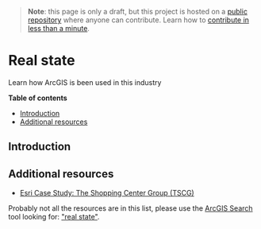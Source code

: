 > **Note**: this page is only a draft, but this project is hosted on a [public repository](https://github.com/hhkaos/awesome-arcgis) where anyone can contribute. Learn how to [contribute in less than a minute](https://github.com/hhkaos/awesome-arcgis/blob/master/CONTRIBUTING.md#contributions).

# Real state

Learn how ArcGIS is been used in this industry

<!-- START doctoc generated TOC please keep comment here to allow auto update -->
<!-- DON'T EDIT THIS SECTION, INSTEAD RE-RUN doctoc TO UPDATE -->
**Table of contents**

- [Introduction](#introduction)
- [Additional resources](#additional-resources)

<!-- END doctoc generated TOC please keep comment here to allow auto update -->

## Introduction


## Additional resources

* [Esri Case Study: The Shopping Center Group (TSCG)](https://www.esri.com/videos/watch?videoid=Td0_8SfbuDE&title=Esri%20Case%20Study%3A%20The%20Shopping%20Center%20Group%20(TSCG))

Probably not all the resources are in this list, please use the [ArcGIS Search](https://esri-es.github.io/arcgis-search/) tool looking for: ["real state"](https://esri-es.github.io/arcgis-search/?search="Weather%20and%20climate"&utm_campaign=awesome-list&utm_source=awesome-list&utm_medium=page).
